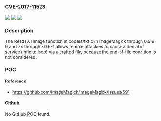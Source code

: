 ### [CVE-2017-11523](https://cve.mitre.org/cgi-bin/cvename.cgi?name=CVE-2017-11523)
![](https://img.shields.io/static/v1?label=Product&message=n%2Fa&color=blue)
![](https://img.shields.io/static/v1?label=Version&message=n%2Fa&color=blue)
![](https://img.shields.io/static/v1?label=Vulnerability&message=n%2Fa&color=brighgreen)

### Description

The ReadTXTImage function in coders/txt.c in ImageMagick through 6.9.9-0 and 7.x through 7.0.6-1 allows remote attackers to cause a denial of service (infinite loop) via a crafted file, because the end-of-file condition is not considered.

### POC

#### Reference
- https://github.com/ImageMagick/ImageMagick/issues/591

#### Github
No GitHub POC found.

